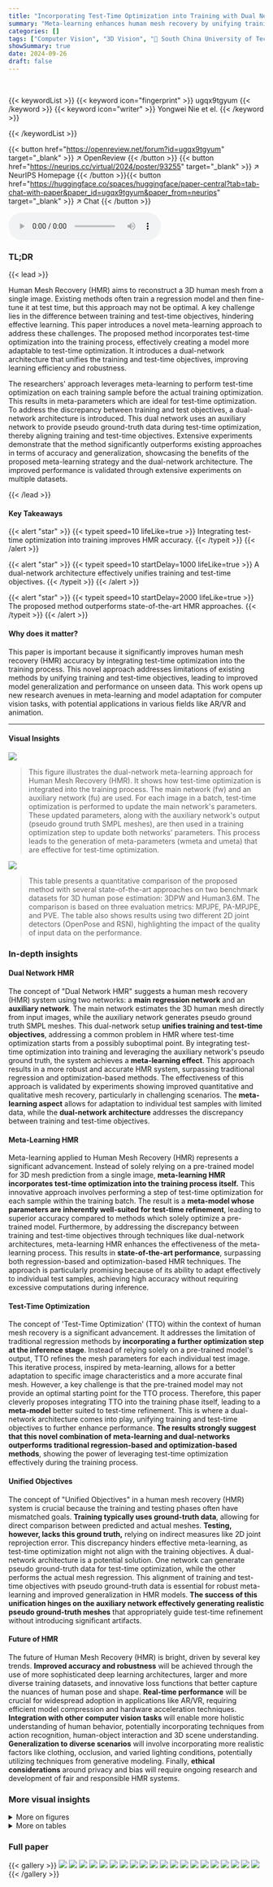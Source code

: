 ```yaml
---
title: "Incorporating Test-Time Optimization into Training with Dual Networks for Human Mesh Recovery"
summary: "Meta-learning enhances human mesh recovery by unifying training and test-time objectives, significantly improving accuracy and generalization."
categories: []
tags: ["Computer Vision", "3D Vision", "🏢 South China University of Technology",]
showSummary: true
date: 2024-09-26
draft: false
---
```


<br>

{{< keywordList >}}
{{< keyword icon="fingerprint" >}} ugqx9tgyum {{< /keyword >}}
{{< keyword icon="writer" >}} Yongwei Nie et el. {{< /keyword >}}
 
{{< /keywordList >}}

{{< button href="https://openreview.net/forum?id=ugqx9tgyum" target="_blank" >}}
↗ OpenReview
{{< /button >}}
{{< button href="https://neurips.cc/virtual/2024/poster/93255" target="_blank" >}}
↗ NeurIPS Homepage
{{< /button >}}{{< button href="https://huggingface.co/spaces/huggingface/paper-central?tab=tab-chat-with-paper&paper_id=ugqx9tgyum&paper_from=neurips" target="_blank" >}}
↗ Chat
{{< /button >}}



<audio controls>
    <source src="https://ai-paper-reviewer.com/ugqx9tgyum/podcast.wav" type="audio/wav">
    Your browser does not support the audio element.
</audio>


### TL;DR


{{< lead >}}

Human Mesh Recovery (HMR) aims to reconstruct a 3D human mesh from a single image.  Existing methods often train a regression model and then fine-tune it at test time, but this approach may not be optimal.  A key challenge lies in the difference between training and test-time objectives, hindering effective learning. This paper introduces a novel meta-learning approach to address these challenges.  The proposed method incorporates test-time optimization into the training process, effectively creating a model more adaptable to test-time optimization.  It introduces a dual-network architecture that unifies the training and test-time objectives, improving learning efficiency and robustness. 

The researchers' approach leverages meta-learning to perform test-time optimization on each training sample before the actual training optimization. This results in meta-parameters which are ideal for test-time optimization.  To address the discrepancy between training and test objectives, a dual-network architecture is introduced. This dual network uses an auxiliary network to provide pseudo ground-truth data during test-time optimization, thereby aligning training and test-time objectives. Extensive experiments demonstrate that the method significantly outperforms existing approaches in terms of accuracy and generalization, showcasing the benefits of the proposed meta-learning strategy and the dual-network architecture.  The improved performance is validated through extensive experiments on multiple datasets.

{{< /lead >}}


#### Key Takeaways

{{< alert "star" >}}
{{< typeit speed=10 lifeLike=true >}} Integrating test-time optimization into training improves HMR accuracy. {{< /typeit >}}
{{< /alert >}}

{{< alert "star" >}}
{{< typeit speed=10 startDelay=1000 lifeLike=true >}} A dual-network architecture effectively unifies training and test-time objectives. {{< /typeit >}}
{{< /alert >}}

{{< alert "star" >}}
{{< typeit speed=10 startDelay=2000 lifeLike=true >}} The proposed method outperforms state-of-the-art HMR approaches. {{< /typeit >}}
{{< /alert >}}

#### Why does it matter?
This paper is important because it significantly improves human mesh recovery (HMR) accuracy by integrating test-time optimization into the training process.  This novel approach addresses limitations of existing methods by unifying training and test-time objectives, leading to improved model generalization and performance on unseen data.  This work opens up new research avenues in meta-learning and model adaptation for computer vision tasks, with potential applications in various fields like AR/VR and animation.

------
#### Visual Insights



![](https://ai-paper-reviewer.com/ugqx9tgyum/figures_3_1.jpg)

> This figure illustrates the dual-network meta-learning approach for Human Mesh Recovery (HMR). It shows how test-time optimization is integrated into the training process. The main network (fw) and an auxiliary network (fu) are used. For each image in a batch, test-time optimization is performed to update the main network's parameters. These updated parameters, along with the auxiliary network's output (pseudo ground truth SMPL meshes), are then used in a training optimization step to update both networks' parameters. This process leads to the generation of meta-parameters (wmeta and umeta) that are effective for test-time optimization.





![](https://ai-paper-reviewer.com/ugqx9tgyum/tables_6_1.jpg)

> This table presents a quantitative comparison of the proposed method with several state-of-the-art approaches on two benchmark datasets for 3D human pose estimation: 3DPW and Human3.6M.  The comparison is based on three evaluation metrics: MPJPE, PA-MPJPE, and PVE.  The table also shows results using two different 2D joint detectors (OpenPose and RSN), highlighting the impact of the quality of input data on the performance.





### In-depth insights


#### Dual Network HMR
The concept of "Dual Network HMR" suggests a human mesh recovery (HMR) system using two networks: a **main regression network** and an **auxiliary network**.  The main network estimates the 3D human mesh directly from input images, while the auxiliary network generates pseudo ground truth SMPL meshes. This dual-network setup **unifies training and test-time objectives**, addressing a common problem in HMR where test-time optimization starts from a possibly suboptimal point. By integrating test-time optimization into training and leveraging the auxiliary network's pseudo ground truth, the system achieves a **meta-learning effect**. This approach results in a more robust and accurate HMR system, surpassing traditional regression and optimization-based methods.  The effectiveness of this approach is validated by experiments showing improved quantitative and qualitative mesh recovery, particularly in challenging scenarios. The **meta-learning aspect** allows for adaptation to individual test samples with limited data, while the **dual-network architecture** addresses the discrepancy between training and test-time objectives.

#### Meta-Learning HMR
Meta-learning applied to Human Mesh Recovery (HMR) represents a significant advancement.  Instead of solely relying on a pre-trained model for 3D mesh prediction from a single image, **meta-learning HMR incorporates test-time optimization into the training process itself.** This innovative approach involves performing a step of test-time optimization for each sample within the training batch.  The result is a **meta-model whose parameters are inherently well-suited for test-time refinement**, leading to superior accuracy compared to methods which solely optimize a pre-trained model.  Furthermore, by addressing the discrepancy between training and test-time objectives through techniques like dual-network architectures, meta-learning HMR enhances the effectiveness of the meta-learning process. This results in **state-of-the-art performance**, surpassing both regression-based and optimization-based HMR techniques.  The approach is particularly promising because of its ability to adapt effectively to individual test samples, achieving high accuracy without requiring excessive computations during inference.

#### Test-Time Optimization
The concept of 'Test-Time Optimization' (TTO) within the context of human mesh recovery is a significant advancement.  It addresses the limitation of traditional regression methods by **incorporating a further optimization step at the inference stage**. Instead of relying solely on a pre-trained model's output, TTO refines the mesh parameters for each individual test image.  This iterative process, inspired by meta-learning, allows for a better adaptation to specific image characteristics and a more accurate final mesh. However, a key challenge is that the pre-trained model may not provide an optimal starting point for the TTO process. Therefore, this paper cleverly proposes integrating TTO into the training phase itself, leading to a **meta-model** better suited to test-time refinement. This is where a dual-network architecture comes into play, unifying training and test-time objectives to further enhance performance. **The results strongly suggest that this novel combination of meta-learning and dual-networks outperforms traditional regression-based and optimization-based methods**, showing the power of leveraging test-time optimization effectively during the training process.

#### Unified Objectives
The concept of "Unified Objectives" in a human mesh recovery (HMR) system is crucial because the training and testing phases often have mismatched goals.  **Training typically uses ground-truth data**, allowing for direct comparison between predicted and actual meshes.  **Testing, however, lacks this ground truth,** relying on indirect measures like 2D joint reprojection error. This discrepancy hinders effective meta-learning, as test-time optimization might not align with the training objectives.  A dual-network architecture is a potential solution.  One network can generate pseudo ground-truth data for test-time optimization, while the other performs the actual mesh regression.  This alignment of training and test-time objectives with pseudo ground-truth data is essential for robust meta-learning and improved generalization in HMR models.  **The success of this unification hinges on the auxiliary network effectively generating realistic pseudo ground-truth meshes** that appropriately guide test-time refinement without introducing significant artifacts.

#### Future of HMR
The future of Human Mesh Recovery (HMR) is bright, driven by several key trends.  **Improved accuracy and robustness** will be achieved through the use of more sophisticated deep learning architectures, larger and more diverse training datasets, and innovative loss functions that better capture the nuances of human pose and shape.  **Real-time performance** will be crucial for widespread adoption in applications like AR/VR, requiring efficient model compression and hardware acceleration techniques. **Integration with other computer vision tasks** will enable more holistic understanding of human behavior, potentially incorporating techniques from action recognition, human-object interaction and 3D scene understanding.  **Generalization to diverse scenarios** will involve incorporating more realistic factors like clothing, occlusion, and varied lighting conditions, potentially utilizing techniques from generative modeling. Finally, **ethical considerations** around privacy and bias will require ongoing research and development of fair and responsible HMR systems.


### More visual insights

<details>
<summary>More on figures
</summary>


![](https://ai-paper-reviewer.com/ugqx9tgyum/figures_7_1.jpg)

> This figure compares the qualitative results of the proposed method against two state-of-the-art methods (CLIFF and ReFit) on several examples.  It shows input images and the 3D human mesh estimations of each method, with novel views showing the accuracy from different angles. The ground truth meshes are shown in green for comparison.  The different colors highlight the variation in results between the different approaches.


![](https://ai-paper-reviewer.com/ugqx9tgyum/figures_7_2.jpg)

> This figure shows the impact of the number of optimization steps during the inference phase on the performance of the proposed method and EFT.  The plots (a) and (b) illustrate that the proposed method consistently improves with more optimization steps, unlike EFT which shows initial improvement followed by degradation. Plot (c) demonstrates the faster convergence of the proposed method compared to EFT.


![](https://ai-paper-reviewer.com/ugqx9tgyum/figures_8_1.jpg)

> This figure illustrates the dual-network meta-learning HMR method. It shows two networks (main and auxiliary) with the same architecture but different parameters.  The process begins with test-time optimization on each image in a batch, updating the main network's parameters. This is followed by a training optimization step that uses the updated parameters from all images in the batch. This dual-network approach unifies training and testing objectives by generating pseudo SMPLs. These pseudo SMPLs are utilized in the test-time loss to supervise the learning of 'Estimated SMPL Inner,' while the ground truth SMPLs are employed in the training loss to supervise the 'Estimated SMPL Outer'. The resulting meta-parameters (wmeta and umeta) are then used for human mesh recovery at test time.


![](https://ai-paper-reviewer.com/ugqx9tgyum/figures_9_1.jpg)

> This figure presents a qualitative comparison of the proposed method's performance against state-of-the-art approaches (CLIFF and Refit) on human mesh recovery. It uses HRNet-W48 as the backbone network for all three methods.  The comparison includes both standard views and novel viewpoints, to assess the robustness of the approaches. The color-coding in the novel views highlights the differences between the ground truth, CLIFF, Refit and the proposed method's results.


![](https://ai-paper-reviewer.com/ugqx9tgyum/figures_16_1.jpg)

> This figure illustrates the dual-network meta-learning HMR method.  It shows how a main HMR regression network (fw) and an auxiliary network (fu) are used together.  The test-time optimization is performed individually for each image in a batch, updating fw. Then, training optimization is performed using the results of the test-time optimization to further update both networks. The auxiliary network (fu) generates pseudo SMPLs used in the training and test losses, while GT SMPLs are used in the training loss.  The final meta-parameters (wmeta and umeta) are used for inference. 


![](https://ai-paper-reviewer.com/ugqx9tgyum/figures_18_1.jpg)

> This figure shows a series of images demonstrating the stepwise process of test-time optimization. Each column represents a different step in the optimization process, starting from an initial guess (Step 0) and progressing towards a refined estimate (Final). The results show the progressive refinement of the 3D human mesh estimation over several steps of test-time optimization, and illustrates how the initial estimates are progressively corrected to better align with the input image data, demonstrating the effectiveness of this method.


![](https://ai-paper-reviewer.com/ugqx9tgyum/figures_20_1.jpg)

> This figure compares the qualitative results of the proposed method with several state-of-the-art methods on Human Mesh Recovery.  It shows the input image and the 3D human mesh estimations produced by different methods. The goal is to visually demonstrate the performance differences between the approaches in terms of accuracy and detail in reconstructing the human mesh. The methods being compared are HybrIK [32], NIKI [31], ProPose [13], ReFit [59], CLIFF [33], EFTCLIFF, and the proposed method.  Two versions of the proposed method are shown, one using OpenPose and the other using RSN for 2D joint detection.


![](https://ai-paper-reviewer.com/ugqx9tgyum/figures_21_1.jpg)

> This figure presents a qualitative comparison of the proposed method's performance against several state-of-the-art (SOTA) human mesh recovery methods.  It shows the input images and the 3D mesh recovery results from various methods, including HybrIK, NIKI, ProPose, ReFit, CLIFF, EFTCLIFF and the authors' method using two different 2D joint detectors (OpenPose and RSN).  The visualization allows for a direct comparison of the mesh accuracy and fidelity of the different approaches, highlighting the strengths and weaknesses of each method in terms of accuracy and robustness.


![](https://ai-paper-reviewer.com/ugqx9tgyum/figures_22_1.jpg)

> This figure compares the qualitative results of the proposed method with two state-of-the-art methods (CLIFF and ReFit) on several examples.  The input images are shown along with the 3D mesh reconstruction results from each method, including novel views to better assess the accuracy of the mesh generation.  Different colors represent different methods for easy comparison. The ground truth is shown in green.


![](https://ai-paper-reviewer.com/ugqx9tgyum/figures_22_2.jpg)

> This figure compares the qualitative results of the proposed method with two state-of-the-art methods, CLIFF and ReFit.  It visually demonstrates the superiority of the proposed method by presenting both original images and the 3D human mesh recovery results from each method. Different color schemes are used to easily distinguish results generated by different methods, with a clear indication of the ground truth for each example.


![](https://ai-paper-reviewer.com/ugqx9tgyum/figures_22_3.jpg)

> This figure illustrates the dual-network meta-learning framework for Human Mesh Recovery (HMR). It shows two networks: a main HMR regression network (fw) and an auxiliary network (fu). The process begins with test-time optimization for each image in a batch, updating fw's parameters.  Then, training optimization is performed, updating both networks' parameters based on results from the test-time optimization. This process generates meta-parameters (wmeta and umeta).  The auxiliary network (fu) creates pseudo SMPL (Surface-based Mannequin Parameterized Linear) meshes, used in the loss function to supervise the learning of the inner SMPL meshes.  The ground-truth SMPL meshes are used to supervise the outer SMPL mesh, providing a unified objective for both training and testing phases. 


</details>




<details>
<summary>More on tables
</summary>


![](https://ai-paper-reviewer.com/ugqx9tgyum/tables_7_1.jpg)
> This table presents a quantitative comparison of the proposed method with other state-of-the-art methods on two benchmark datasets, 3DPW and Human3.6M.  The performance is evaluated using three metrics: MPJPE, PA-MPJPE, and PVE.  The table shows results for different backbone networks (Res-50 and HR-W48) and indicates whether OpenPose or RSN was used for 2D joint detection.

![](https://ai-paper-reviewer.com/ugqx9tgyum/tables_8_1.jpg)
> This table presents the ablation study results to show the effects of integrating test-time optimization into training and using an auxiliary network. The models are trained on the COCO dataset and evaluated on the 3DPW dataset. The table shows the performance (MPJPE and PA-MPJPE) under different settings: with and without test-time optimization (meta-learning), and with and without the auxiliary network. The results indicate that both meta-learning and the auxiliary network contribute to improved performance.

![](https://ai-paper-reviewer.com/ugqx9tgyum/tables_8_2.jpg)
> This table presents a quantitative comparison of the proposed method (OursCLIFF) and the baseline method (EFTCLIFF) on the LSP-Extended dataset. The comparison focuses on the 2D loss, a metric reflecting the accuracy of 2D joint prediction.  A lower 2D loss indicates better performance. The results show that OursCLIFF achieves a lower 2D loss than EFTCLIFF, indicating superior accuracy in 2D joint estimation on the LSP-Extended dataset. This demonstrates that the proposed method's improvements in 3D human mesh recovery also translate to better 2D joint predictions.

![](https://ai-paper-reviewer.com/ugqx9tgyum/tables_8_3.jpg)
> This table presents a quantitative comparison of the proposed method (OursCLIFF) and the baseline method (EFT_CLIFF) on the Human3.6M dataset.  It reports the mean per joint position error (MPJPE) and the Procrustes aligned MPJPE (PA-MPJPE), both lower values indicating better performance.  The results demonstrate that the proposed method achieves lower errors, suggesting improved accuracy in 3D human mesh recovery.

![](https://ai-paper-reviewer.com/ugqx9tgyum/tables_15_1.jpg)
> This table presents a quantitative comparison of the proposed method with other state-of-the-art approaches for 3D human mesh recovery on two benchmark datasets: 3DPW and Human3.6M. The results are evaluated using three metrics: MPJPE, PA-MPJPE, and PVE.  Two variants of the proposed method are included, one using 2D joints detected by OpenPose and another using 2D joints detected by RSN.

![](https://ai-paper-reviewer.com/ugqx9tgyum/tables_15_2.jpg)
> This table presents an ablation study on the impact of different learning rates used in the proposed method.  It shows the MPJPE, PA-MPJPE, and PVE results for various combinations of test-time and training learning rates. The gray row highlights the default setting used, and hyphens indicate unstable training runs.

![](https://ai-paper-reviewer.com/ugqx9tgyum/tables_16_1.jpg)
> This table presents the ablation study of using pseudo SMPLs in the proposed method. By comparing the results with and without using pseudo SMPLs, it demonstrates the effectiveness of incorporating pseudo SMPLs in enhancing the overall performance of the model.

![](https://ai-paper-reviewer.com/ugqx9tgyum/tables_17_1.jpg)
> This table presents an ablation study to evaluate the impact of meta-learning and the auxiliary network on the performance of the proposed method.  The models were trained on the COCO dataset and tested on the 3DPW dataset.  The results show the MPJPE and PA-MPJPE metrics for different model configurations, demonstrating the beneficial effects of incorporating test-time optimization into the training process and using a dual-network architecture.

![](https://ai-paper-reviewer.com/ugqx9tgyum/tables_17_2.jpg)
> This table presents a quantitative comparison of the proposed method with other state-of-the-art (SOTA) methods for human mesh recovery on two benchmark datasets: 3DPW and Human3.6M.  The comparison uses three common evaluation metrics: Mean Per Joint Position Error (MPJPE), Procrustes-aligned MPJPE (PA-MPJPE), and Mean Per-vertex Error (PVE).  The table also shows results using 2D joint detections from two different methods, OpenPose and RSN, indicated by '+' and '*' respectively. This allows for analyzing the impact of the accuracy of 2D joint detection on performance.

</details>




### Full paper

{{< gallery >}}
<img src="https://ai-paper-reviewer.com/ugqx9tgyum/1.png" class="grid-w50 md:grid-w33 xl:grid-w25" />
<img src="https://ai-paper-reviewer.com/ugqx9tgyum/2.png" class="grid-w50 md:grid-w33 xl:grid-w25" />
<img src="https://ai-paper-reviewer.com/ugqx9tgyum/3.png" class="grid-w50 md:grid-w33 xl:grid-w25" />
<img src="https://ai-paper-reviewer.com/ugqx9tgyum/4.png" class="grid-w50 md:grid-w33 xl:grid-w25" />
<img src="https://ai-paper-reviewer.com/ugqx9tgyum/5.png" class="grid-w50 md:grid-w33 xl:grid-w25" />
<img src="https://ai-paper-reviewer.com/ugqx9tgyum/6.png" class="grid-w50 md:grid-w33 xl:grid-w25" />
<img src="https://ai-paper-reviewer.com/ugqx9tgyum/7.png" class="grid-w50 md:grid-w33 xl:grid-w25" />
<img src="https://ai-paper-reviewer.com/ugqx9tgyum/8.png" class="grid-w50 md:grid-w33 xl:grid-w25" />
<img src="https://ai-paper-reviewer.com/ugqx9tgyum/9.png" class="grid-w50 md:grid-w33 xl:grid-w25" />
<img src="https://ai-paper-reviewer.com/ugqx9tgyum/10.png" class="grid-w50 md:grid-w33 xl:grid-w25" />
<img src="https://ai-paper-reviewer.com/ugqx9tgyum/11.png" class="grid-w50 md:grid-w33 xl:grid-w25" />
<img src="https://ai-paper-reviewer.com/ugqx9tgyum/12.png" class="grid-w50 md:grid-w33 xl:grid-w25" />
<img src="https://ai-paper-reviewer.com/ugqx9tgyum/13.png" class="grid-w50 md:grid-w33 xl:grid-w25" />
<img src="https://ai-paper-reviewer.com/ugqx9tgyum/14.png" class="grid-w50 md:grid-w33 xl:grid-w25" />
<img src="https://ai-paper-reviewer.com/ugqx9tgyum/15.png" class="grid-w50 md:grid-w33 xl:grid-w25" />
<img src="https://ai-paper-reviewer.com/ugqx9tgyum/16.png" class="grid-w50 md:grid-w33 xl:grid-w25" />
<img src="https://ai-paper-reviewer.com/ugqx9tgyum/17.png" class="grid-w50 md:grid-w33 xl:grid-w25" />
<img src="https://ai-paper-reviewer.com/ugqx9tgyum/18.png" class="grid-w50 md:grid-w33 xl:grid-w25" />
<img src="https://ai-paper-reviewer.com/ugqx9tgyum/19.png" class="grid-w50 md:grid-w33 xl:grid-w25" />
<img src="https://ai-paper-reviewer.com/ugqx9tgyum/20.png" class="grid-w50 md:grid-w33 xl:grid-w25" />
{{< /gallery >}}